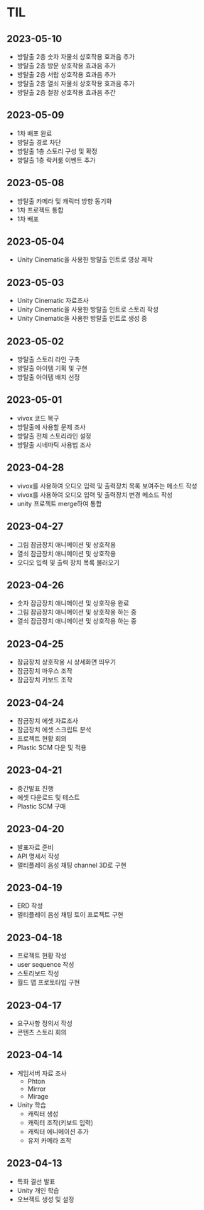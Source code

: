 # TIL

## 2023-05-10

- 방탈출 2층 숫자 자물쇠 상호작용 효과음 추가
- 방탈출 2층 방문 상호작용 효과음 추가
- 방탈출 2층 서랍 상호작용 효과음 추가
- 방탈출 2층 열쇠 자물쇠 상호작용 효과음 추가
- 방탈출 2층 철창 상호작용 효과음 추간

## 2023-05-09

- 1차 배포 완료
- 방탈출 경로 차단
- 방탈출 1층 스토리 구성 및 확정
- 방탈출 1층 락커룸 이벤트 추가

## 2023-05-08

- 방탈출 카메라 및 캐릭터 방향 동기화
- 1차 프로젝트 통합
- 1차 배포

## 2023-05-04

- Unity Cinematic을 사용한 방탈출 인트로 영상 제작

## 2023-05-03

- Unity Cinematic 자료조사
- Unity Cinematic을 사용한 방탈출 인트로 스토리 작성
- Unity Cinematic을 사용한 방탈출 인트로 생성 중

## 2023-05-02

- 방탈출 스토리 라인 구축
- 방탈출 아이템 기획 및 구현
- 방탈출 아이템 배치 선정

## 2023-05-01

- vivox 코드 복구
- 방탈출에 사용할 문제 조사
- 방탈출 전체 스토리라인 설정
- 방탈출 시네마틱 사용법 조사

## 2023-04-28

- vivox를 사용하여 오디오 입력 및 출력장치 목록 보여주는 메소드 작성
- vivox를 사용하여 오디오 입력 및 출력장치 변경 메소드 작성
- unity 프로젝트 merge하여 통합

## 2023-04-27

- 그림 잠금장치 애니메이션 및 상호작용
- 열쇠 잠금장치 애니메이션 및 상호작용
- 오디오 입력 및 출력 장치 목록 불러오기

## 2023-04-26

- 숫자 잠금장치 애니메이션 및 상호작용 완료
- 그림 잠금장치 애니메이션 및 상호작용 하는 중
- 열쇠 잠금장치 애니메이션 및 상호작용 하는 중

## 2023-04-25

- 잠금장치 상호작용 시 상세화면 띄우기
- 잠금장치 마우스 조작
- 잠금장치 키보드 조작

## 2023-04-24

- 잠금장치 에셋 자료조사
- 잠금장치 에셋 스크립트 분석
- 프로젝트 현황 회의
- Plastic SCM 다운 및 적용

## 2023-04-21

- 중간발표 진행
- 에셋 다운로드 및 테스트
- Plastic SCM 구매

## 2023-04-20

- 발표자료 준비
- API 명세서 작성
- 멀티플레이 음성 채팅 channel 3D로 구현

## 2023-04-19

- ERD 작성
- 멀티플레이 음성 채팅 토이 프로젝트 구현

## 2023-04-18

- 프로젝트 현황 작성
- user sequence 작성
- 스토리보드 작성
- 월드 맵 프로토타입 구현

## 2023-04-17

- 요구사항 정의서 작성
- 콘텐츠 스토리 회의

## 2023-04-14

- 게임서버 자료 조사
  - Phton
  - Mirror
  - Mirage
- Unity 학습
  - 캐릭터 생성
  - 캐릭터 조작(키보드 입력)
  - 캐릭터 에니메이션 추가
  - 유저 카메라 조작

## 2023-04-13

- 특화 결선 발표
- Unity 개인 학습
- 오브젝트 생성 및 설정
